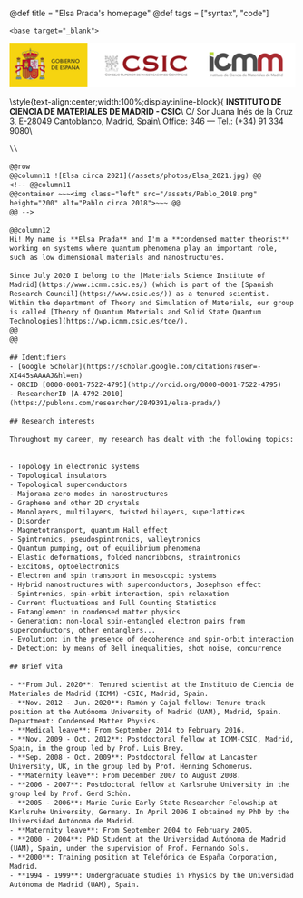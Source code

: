@def title = "Elsa Prada's homepage"
@def tags = ["syntax", "code"]
~~~
<base target="_blank">
~~~

![ICMM-CSIC](/assets/CSIC_logo.png)

\style{text-align:center;width:100%;display:inline-block}{
  **INSTITUTO DE CIENCIA DE MATERIALES DE MADRID - CSIC**\\
  C/ Sor Juana Inés de la Cruz 3, E-28049 Cantoblanco, Madrid, Spain\\
  Office: 346 — Tel.: (+34) 91 334 9080\\
  ~~~<a href="#" id="obfuscated_address">Email contact</a><script type="text/javascript">var _ref0 = "mai";var _ref1 = "lto";var _ref2 = ":el";var _ref3 = "sa.";var _ref4 = "pra";var _ref5 = "da@";var _ref6 = "csi";var _ref7 = "c.e";var _ref8 = "s";var _ref9 = "";var _ref = _ref0+_ref1+_ref2+_ref3+_ref4+_ref5+_ref6+_ref7+_ref8+_  ref9; document.getElementById('obfuscated_address').href = _ref;</script>~~~}
\\

@@row
@@column11 ![Elsa circa 2021](/assets/photos/Elsa_2021.jpg) @@
<!-- @@column11
@@container ~~~<img class="left" src="/assets/Pablo_2018.png" height="200" alt="Pablo circa 2018">~~~ @@ 
@@ -->

@@column12
Hi! My name is **Elsa Prada** and I'm a **condensed matter theorist** working on systems where quantum phenomena play an important role, such as low dimensional materials and nanostructures.

Since July 2020 I belong to the [Materials Science Institute of Madrid](https://www.icmm.csic.es/) (which is part of the [Spanish Research Council](https://www.csic.es/)) as a tenured scientist. Within the department of Theory and Simulation of Materials, our group is called [Theory of Quantum Materials and Solid State Quantum Technologies](https://wp.icmm.csic.es/tqe/).
@@
@@

## Identifiers
- [Google Scholar](https://scholar.google.com/citations?user=-XI445sAAAAJ&hl=en)
- ORCID [0000-0001-7522-4795](http://orcid.org/0000-0001-7522-4795)
- ResearcherID [A-4792-2010](https://publons.com/researcher/2849391/elsa-prada/)

## Research interests

Throughout my career, my research has dealt with the following topics:


- Topology in electronic systems
  - Topological insulators
  - Topological superconductors
  - Majorana zero modes in nanostructures
- Graphene and other 2D crystals
  - Monolayers, multilayers, twisted bilayers, superlattices
  - Disorder
  - Magnetotransport, quantum Hall effect
  - Spintronics, pseudospintronics, valleytronics
  - Quantum pumping, out of equilibrium phenomena
  - Elastic deformations, folded nanoribbons, straintronics
  - Excitons, optoelectronics
- Electron and spin transport in mesoscopic systems
  - Hybrid nanostructures with superconductors, Josephson effect
  - Spintronics, spin-orbit interaction, spin relaxation
  - Current fluctuations and Full Counting Statistics
- Entanglement in condensed matter physics
  - Generation: non-local spin-entangled electron pairs from superconductors, other entanglers...
  - Evolution: in the presence of decoherence and spin-orbit interaction
  - Detection: by means of Bell inequalities, shot noise, concurrence

## Brief vita

- **From Jul. 2020**: Tenured scientist at the Instituto de Ciencia de Materiales de Madrid (ICMM) -CSIC, Madrid, Spain.
- **Nov. 2012 - Jun. 2020**: Ramón y Cajal fellow: Tenure track position at the Autónoma University of Madrid (UAM), Madrid, Spain. Department: Condensed Matter Physics.
  - **Medical leave**: From September 2014 to February 2016.
- **Nov. 2009 - Oct. 2012**: Postdoctoral fellow at ICMM-CSIC, Madrid, Spain, in the group led by Prof. Luis Brey.
- **Sep. 2008 - Oct. 2009**: Postdoctoral fellow at Lancaster University, UK, in the group led by Prof. Henning Schomerus.
  - **Maternity leave**: From December 2007 to August 2008.
- **2006 - 2007**: Postdoctoral fellow at Karlsruhe University in the group led by Prof. Gerd Schön.
- **2005 - 2006**: Marie Curie Early State Researcher Felowship at Karlsruhe University, Germany. In April 2006 I obtained my PhD by the Universidad Autónoma de Madrid.
  - **Maternity leave**: From September 2004 to February 2005.
- **2000 - 2004**: PhD Student at the Universidad Autónoma de Madrid (UAM), Spain, under the supervision of Prof. Fernando Sols.
- **2000**: Training position at Telefónica de España Corporation, Madrid.
- **1994 - 1999**: Undergraduate studies in Physics by the Universidad Autónoma de Madrid (UAM), Spain.